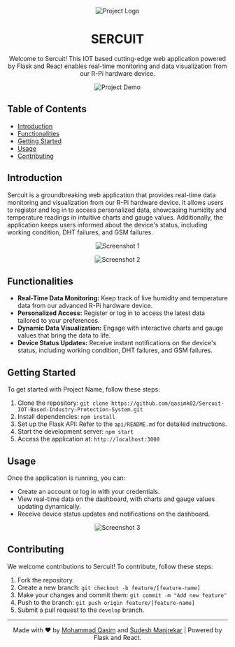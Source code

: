 <p align="center">
  <img src="project_logo.png" alt="Project Logo">
</p>

<h1 align="center">SERCUIT</h1>

<p align="center">
  Welcome to Sercuit! This IOT based cutting-edge web application powered by Flask and React enables real-time monitoring and data visualization from our R-Pi hardware device.
</p>

<p align="center">
  <img src="demo.gif" alt="Project Demo">
</p>

## Table of Contents
- [Introduction](#introduction)
- [Functionalities](#functionalities)
- [Getting Started](#getting-started)
- [Usage](#usage)
- [Contributing](#contributing)

## Introduction
Sercuit is a groundbreaking web application that provides real-time data monitoring and visualization from our R-Pi hardware device. It allows users to register and log in to access personalized data, showcasing humidity and temperature readings in intuitive charts and gauge values. Additionally, the application keeps users informed about the device's status, including working condition, DHT failures, and GSM failures.

<p align="center">
  <img src="screenshot_1.png" alt="Screenshot 1">
</p>

<p align="center">
  <img src="screenshot_2.png" alt="Screenshot 2">
</p>

## Functionalities
- **Real-Time Data Monitoring:** Keep track of live humidity and temperature data from our advanced R-Pi hardware device.
- **Personalized Access:** Register or log in to access the latest data tailored to your preferences.
- **Dynamic Data Visualization:** Engage with interactive charts and gauge values that bring the data to life.
- **Device Status Updates:** Receive instant notifications on the device's status, including working condition, DHT failures, and GSM failures.

## Getting Started
To get started with Project Name, follow these steps:

1. Clone the repository: `git clone https://github.com/qasimk02/Sercuit-IOT-Based-Industry-Protection-System.git`
2. Install dependencies: `npm install`
3. Set up the Flask API: Refer to the `api/README.md` for detailed instructions.
4. Start the development server: `npm start`
5. Access the application at: `http://localhost:3000`

## Usage
Once the application is running, you can:

- Create an account or log in with your credentials.
- View real-time data on the dashboard, with charts and gauge values updating dynamically.
- Receive device status updates and notifications on the dashboard.

<p align="center">
  <img src="screenshot_3.png" alt="Screenshot 3">
</p>

## Contributing
We welcome contributions to Sercuit! To contribute, follow these steps:

1. Fork the repository.
2. Create a new branch: `git checkout -b feature/[feature-name]`
3. Make your changes and commit them: `git commit -m "Add new feature"`
4. Push to the branch: `git push origin feature/[feature-name]`
5. Submit a pull request to the `develop` branch.

---

<p align="center">
  Made with ❤️ by <a href="https://github.com/qasimk02">Mohammad Qasim</a> and <a href="https://github.com/Sudesh22">Sudesh Manjrekar</a> | Powered by Flask and React.
</p>
